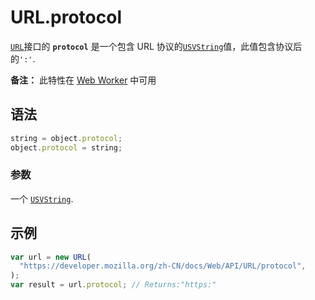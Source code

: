 # URL.protocol

[`URL`](https://developer.mozilla.org/zh-CN/docs/Web/API/URL)接口的 **`protocol`** 是一个包含 URL 协议的[`USVString`](https://developer.mozilla.org/zh-CN/docs/Web/JavaScript/Reference/Global_Objects/String)值，此值包含协议后的`':'`.

**备注：** 此特性在 [Web Worker](https://developer.mozilla.org/zh-CN/docs/Web/API/Web_Workers_API) 中可用

## 语法

```js
string = object.protocol;
object.protocol = string;
```

### 参数

一个 [`USVString`](https://developer.mozilla.org/zh-CN/docs/Web/JavaScript/Reference/Global_Objects/String).

## 示例

```js
var url = new URL(
  "https://developer.mozilla.org/zh-CN/docs/Web/API/URL/protocol",
);
var result = url.protocol; // Returns:"https:"
```
